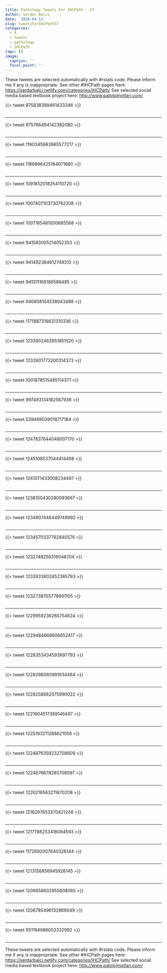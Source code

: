 ```yaml
---
title: Pathology Tweets For IHCPath - 37
author: Serdar Balci
date: '2020-04-13'
slug: tweetsForIHCPath37
categories:
  - R
  - tweets
  - pathology
  - IHCPath
tags: []
image:
  caption: ''
  focal_point: ''
---
```



These tweets are selected automatically with #rstats code. Please inform me if any is inappropriate.
See other #IHCPath pages here: https://serdarbalci.netlify.com/categories/IHCPath/ 
See selected social media based textbook project here: http://www.patolojinotlari.com/

{{< tweet 975838399461433346 >}}
<br>
<br>
<hr>
{{< tweet 975766494142382080 >}}
<br>
<br>
<hr>
{{< tweet 1190345983965577217 >}}
<br>
<br>
<hr>
{{< tweet 1188896425184071680 >}}
<br>
<br>
<hr>
{{< tweet 1091852018254110720 >}}
<br>
<br>
<hr>
{{< tweet 1007407103730782208 >}}
<br>
<br>
<hr>
{{< tweet 1007165481000685568 >}}
<br>
<br>
<hr>
{{< tweet 941583005214052353 >}}
<br>
<br>
<hr>
{{< tweet 941492384612749313 >}}
<br>
<br>
<hr>
{{< tweet 941311166189588485 >}}
<br>
<br>
<hr>
{{< tweet 940858104538943488 >}}
<br>
<br>
<hr>
{{< tweet 1171887319831310336 >}}
<br>
<br>
<hr>
{{< tweet 1233902463951851520 >}}
<br>
<br>
<hr>
{{< tweet 1233901773200314373 >}}
<br>
<br>
<hr>
{{< tweet 1001878515485114371 >}}
<br>
<br>
<hr>
{{< tweet 997493134182567936 >}}
<br>
<br>
<hr>
{{< tweet 539469039018717184 >}}
<br>
<br>
<hr>
{{< tweet 1247837644048007170 >}}
<br>
<br>
<hr>
{{< tweet 1245108537044414468 >}}
<br>
<br>
<hr>
{{< tweet 1241071433008234497 >}}
<br>
<br>
<hr>
{{< tweet 1238150430280093697 >}}
<br>
<br>
<hr>
{{< tweet 1234907448449748992 >}}
<br>
<br>
<hr>
{{< tweet 1234570337762840576 >}}
<br>
<br>
<hr>
{{< tweet 1232748258319048704 >}}
<br>
<br>
<hr>
{{< tweet 1233933602452385793 >}}
<br>
<br>
<hr>
{{< tweet 1232738705778991105 >}}
<br>
<br>
<hr>
{{< tweet 1229959236265754624 >}}
<br>
<br>
<hr>
{{< tweet 1229484668606652417 >}}
<br>
<br>
<hr>
{{< tweet 1228353434593697793 >}}
<br>
<br>
<hr>
{{< tweet 1228266060991934464 >}}
<br>
<br>
<hr>
{{< tweet 1228258662075990022 >}}
<br>
<br>
<hr>
{{< tweet 1221604517399146497 >}}
<br>
<br>
<hr>
{{< tweet 1225193211288621056 >}}
<br>
<br>
<hr>
{{< tweet 1224876359232708609 >}}
<br>
<br>
<hr>
{{< tweet 1224876678280708097 >}}
<br>
<br>
<hr>
{{< tweet 1220218563211870208 >}}
<br>
<br>
<hr>
{{< tweet 1218297653370421248 >}}
<br>
<br>
<hr>
{{< tweet 1217786253418094593 >}}
<br>
<br>
<hr>
{{< tweet 1172692007640326144 >}}
<br>
<br>
<hr>
{{< tweet 1213156856945926145 >}}
<br>
<br>
<hr>
{{< tweet 1206658602955608065 >}}
<br>
<br>
<hr>
{{< tweet 1206785496132866049 >}}
<br>
<br>
<hr>
{{< tweet 951194986053332992 >}}
<br>
<br>
<hr>


These tweets are selected automatically with #rstats code. Please inform me if any is inappropriate.
See other #IHCPath pages here: https://serdarbalci.netlify.com/categories/IHCPath/ 
See selected social media based textbook project here: http://www.patolojinotlari.com/
